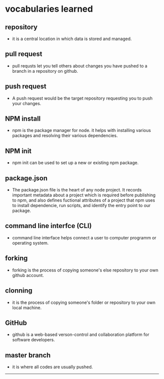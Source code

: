
# vocabularies learned
 
 ## repository
 * it is a central location in which data is stored and managed.

## pull request
* pull requsts let you tell others about changes you have pushed to a branch in a repository on github.

## push request
* A push request would be the target repository requesting you to push your changes.

## NPM install
* npm is the package manager for node. it helps with installing various packages and resolving their various dependencies.

## NPM init
* npm init can be used to set up a new or existing npm package.

## package.json
* The package.json file is the heart of any node project. It records important metadata about a project which is required before publishing to npm, and also defines fuctional attributes of a project that npm uses to install dependencie, run scripts, and identify the entry point to our package.

## command line interfce (CLI)
*  command line interface helps connect a user to computer programm or operating system.

## forking
* forking is the process of copying someone's else repository to your own github account.

## clonning
* it is the process of copying someone's folder or repository to your own local machine.

## GitHub
* github is a web-based verson-control and collaboration platform for software developers.

## master branch
* it is where all codes are usually pushed.

___


  

